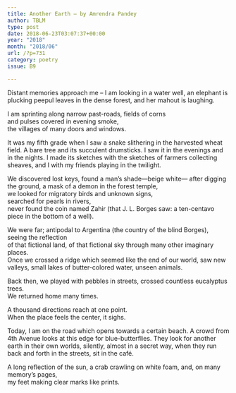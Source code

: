 ```yaml
---
title: Another Earth – by Amrendra Pandey
author: TBLM
type: post
date: 2018-06-23T03:07:37+00:00
year: "2018"
month: "2018/06"
url: /?p=731
category: poetry
issue: B9

---
```

Distant memories approach me &#8211; I am looking in a water well, an elephant is plucking peepul leaves in the dense forest, and her mahout is laughing. 

I am sprinting along narrow past-roads, fields of corns  
and pulses covered in evening smoke,  
the villages of many doors and windows.

It was my fifth grade when I saw a snake slithering in the harvested wheat field. A bare tree and its succulent drumsticks. I saw it in the evenings and in the nights. I made its sketches with the sketches of farmers collecting sheaves, and I with my friends playing in the twilight.

We discovered lost keys, found a man’s shade—beige white— after digging the ground, a mask of a demon in the forest temple,  
we looked for migratory birds and unknown signs,  
searched for pearls in rivers,  
never found the coin named Zahir (that J. L. Borges saw: a ten-centavo piece in the bottom of a well). 

We were far; antipodal to Argentina (the country of the blind Borges), seeing the reflection  
of that fictional land, of that fictional sky through many other imaginary places.  
Once we crossed a ridge which seemed like the end of our world, saw new valleys, small lakes of butter-colored water, unseen animals.

Back then, we played with pebbles in streets, crossed countless eucalyptus trees.  
We returned home many times.

A thousand directions reach at one point.  
When the place feels the center, it sighs. 

Today, I am on the road which opens towards a certain beach. A crowd from 4th Avenue looks at this edge for blue-butterflies. They look for another earth in their own worlds, silently, almost in a secret way, when they run back and forth in the streets, sit in the café.

A long reflection of the sun, a crab crawling on white foam, and, on many memory’s pages,  
my feet making clear marks like prints.
